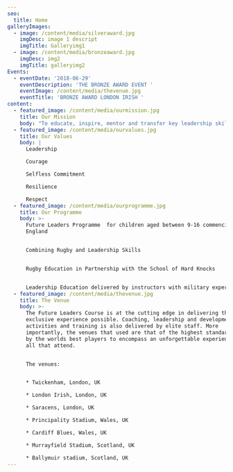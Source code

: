 ```yaml
---
seo:
  title: Home
galleryImages:
  - image: /content/media/silveraward.jpg
    imgDesc: image 1 descript
    imgTitle: Galleryimg1
  - image: /content/media/bronzeaward.jpg
    imgDesc: img2
    imgTitle: galleryimg2
Events:
  - eventDate: '2018-06-29'
    eventDescription: 'THE BRONZE AWARD EVENT '
    eventImage: /content/media/thevenue.jpg
    eventTitle: 'BRONZE AWARD LONDON IRISH '
content:
  - featured_image: /content/media/ourmission.jpg
    title: Our Mission
    body: "To educate, inspire, mentor and transfer key leadership skills to the next generation.\n\n\rWe aim to:\n* Create a Leadership Programme accessible to all which can be delivered on a global scale\n\n* Create an Alumni of Future Leaders<\n\n* Be financially stable and reinvest profits into rugby and leadership education\n\n* Create the first movement for Centurion Celebration"
  - featured_image: /content/media/ourvalues.jpg
    title: Our Values
    body: |
      Leadership

      Courage

      Selfless Commitment

      Resilience

      Respect
  - featured_image: /content/media/ourprogramme.jpg
    title: Our Programme
    body: >-
      Future Leaders Programme  for children aged between 9-16 commencing in
      England


      Combining Rugby and Leadership Skills


      Rugby Education in Partnership with the School of Hard Knocks


      Leadership Education delivered by instructors with military experience
  - featured_image: /content/media/thevenue.jpg
    title: The Venue
    body: >-
      The Future Leaders Course is at the cutting edge in delivering the most
      exclusive experience possible. Coaching, leadership and development
      activities and training is also delivered by elite staff. More
      importantly, the venues that used are that of the highest standard, used
      by the worlds best players to encompass an unforgettable experience for
      all that attend.


      The venues:


      * Twickenham, London, UK

      * London Irish, London, UK

      * Saracens, London, UK

      * Principality Stadium, Wales, UK

      * Cardiff Blues, Wales, UK

      * Murrayfield Stadium, Scotland, UK

      * Ballymuir stadium, Scotland, UK
---
```


